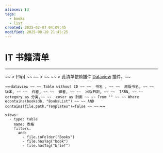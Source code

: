```yaml
---
aliases: []
tags:
  - books
  - list
created: 2025-02-07 04:09:45
modified: 2025-08-20 21:45:25
---
```


# IT 书籍清单

---

~~ > [!tip] ~~
~~ > ~~
~~ > 此清单依赖插件 [Dataview](../../NoteSoft/Obsidian/Obsidian_Plugins_Note.md#Dataview) 插件。~~

~~```dataview ~~
~~ Table without ID ~~
~~	书名 , ~~
~~	原版书名, ~~
~~	版本, ~~
~~	作者, ~~
~~	译者, ~~
~~	出版日期, ~~
~~	ISBN, ~~
~~	category as 分类,~~
~~	cover as 封面 ~~
~~ From "" ~~
~~ Where econtains(booksdb, "BooksList") ~~
~~ AND contains(file.path,"Templates")=false ~~
~~``` ~~

```base
views:
  - type: table
    name: 表格
    filters:
      and:
        - file.inFolder("Books")
        - file.hasTag("book")
        - file.hasTag("brief")
```

